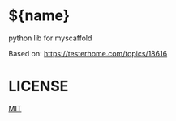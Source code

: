 # ${name}
python lib for myscaffold

Based on: https://testerhome.com/topics/18616

# LICENSE
[MIT](LICENSE)